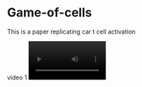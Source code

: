 # Game-of-cells

This is a paper replicating car t cell activation 

video 1
<video src='withpolicy.mp4' width=180/>
